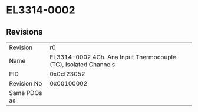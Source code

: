 # EL3314-0002

## Revisions
<table>
<tr>
<td>Revision</td>
<td>r0</td>
</tr>
<tr>
<td>Name</td>
<td>EL3314-0002 4Ch. Ana Input Thermocouple (TC), Isolated Channels</td>
</tr>
<tr>
<td>PID</td>
<td>0x0cf23052</td>
</tr>
<tr>
<td>Revision No</td>
<td>0x00100002</td>
</tr>
<tr>
<td>Same PDOs as</td>
<td></td>
</tr>
</table>
